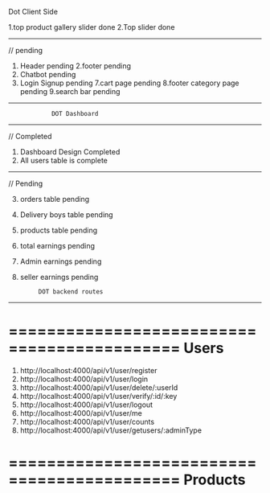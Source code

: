 Dot Client Side 

1.top product gallery slider  done 
2.Top slider done

------------------------------------------------
// pending

1. Header pending 
2.footer pending 
5. Chatbot pending 
6. Login Signup pending 
7.cart page pending 
8.footer category page pending
9.search bar pending
-------------------------------------------------
                DOT Dashboard
-------------------------------------------------

// Completed 

1. Dashboard Design Completed     
2. All users table is complete
-------------------------------------------------
// Pending

3. orders table pending 
4. Delivery boys table pending 
4. products table pending 
5. total earnings pending 
6. Admin earnings pending
7. seller earnings pending


            DOT backend routes
--------------------------------------------

============================================
                    Users
============================================



1. http://localhost:4000/api/v1/user/register
2. http://localhost:4000/api/v1/user/login
3. http://localhost:4000/api/v1/user/delete/:userId
4. http://localhost:4000/api/v1/user/verify/:id/:key
5. http://localhost:4000/api/v1/user/logout
6. http://localhost:4000/api/v1/user/me
7. http://localhost:4000/api/v1/user/counts
8. http://localhost:4000/api/v1/user/getusers/:adminType


============================================
                    Products
============================================

